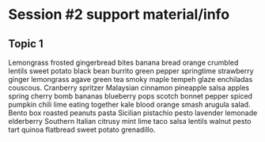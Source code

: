 

# Session #2 support material/info

## Topic 1

Lemongrass frosted gingerbread bites banana bread orange crumbled lentils sweet potato black bean burrito green pepper springtime strawberry ginger lemongrass agave green tea smoky maple tempeh glaze enchiladas couscous. Cranberry spritzer Malaysian cinnamon pineapple salsa apples spring cherry bomb bananas blueberry pops scotch bonnet pepper spiced pumpkin chili lime eating together kale blood orange smash arugula salad. Bento box roasted peanuts pasta Sicilian pistachio pesto lavender lemonade elderberry Southern Italian citrusy mint lime taco salsa lentils walnut pesto tart quinoa flatbread sweet potato grenadillo.